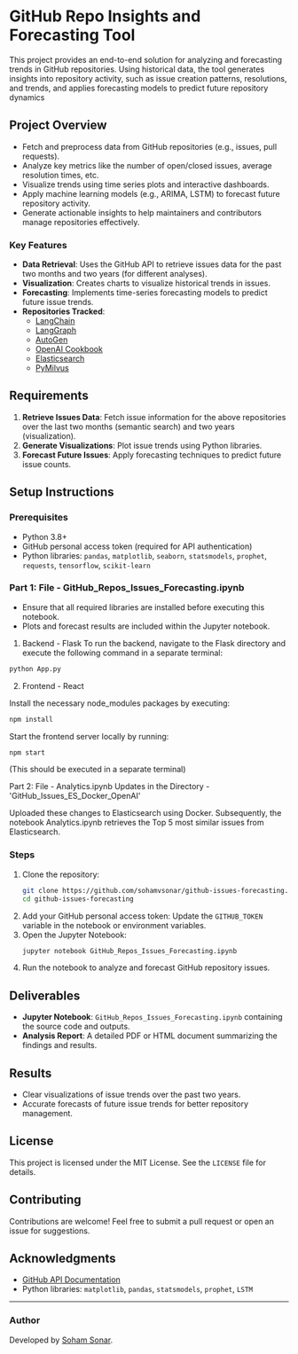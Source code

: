 # GitHub Repo Insights and Forecasting Tool

This project provides an end-to-end solution for analyzing and forecasting trends in GitHub repositories. Using historical data, the tool generates insights into repository activity, such as issue creation patterns, resolutions, and trends, and applies forecasting models to predict future repository dynamics

## Project Overview
- Fetch and preprocess data from GitHub repositories (e.g., issues, pull requests).  
- Analyze key metrics like the number of open/closed issues, average resolution times, etc.  
- Visualize trends using time series plots and interactive dashboards.  
- Apply machine learning models (e.g., ARIMA, LSTM) to forecast future repository activity.  
- Generate actionable insights to help maintainers and contributors manage repositories effectively.

### Key Features
- **Data Retrieval**: Uses the GitHub API to retrieve issues data for the past two months and two years (for different analyses).
- **Visualization**: Creates charts to visualize historical trends in issues.
- **Forecasting**: Implements time-series forecasting models to predict future issue trends.
- **Repositories Tracked**:
  - [LangChain](https://github.com/langchain-ai/langchain)
  - [LangGraph](https://github.com/langchain-ai/langgraph)
  - [AutoGen](https://github.com/microsoft/autogen)
  - [OpenAI Cookbook](https://github.com/openai/openai-cookbook)
  - [Elasticsearch](https://github.com/elastic/elasticsearch)
  - [PyMilvus](https://github.com/milvus-io/pymilvus)

## Requirements
1. **Retrieve Issues Data**: Fetch issue information for the above repositories over the last two months (semantic search) and two years (visualization).
2. **Generate Visualizations**: Plot issue trends using Python libraries.
3. **Forecast Future Issues**: Apply forecasting techniques to predict future issue counts.

## Setup Instructions

### Prerequisites
- Python 3.8+
- GitHub personal access token (required for API authentication)
- Python libraries: `pandas`, `matplotlib`, `seaborn`, `statsmodels`, `prophet`, `requests`, `tensorflow`, `scikit-learn`

### Part 1: File - GitHub_Repos_Issues_Forecasting.ipynb
- Ensure that all required libraries are installed before executing this notebook.
- Plots and forecast results are included within the Jupyter notebook.

1. Backend - Flask
To run the backend, navigate to the Flask directory and execute the following command in a separate terminal:

```bash
python App.py
```

2. Frontend - React

Install the necessary node_modules packages by executing:
```bash
npm install
```

Start the frontend server locally by running:
```bash
npm start
```
(This should be executed in a separate terminal)

Part 2: File - Analytics.ipynb
Updates in the Directory - 'GitHub_Issues_ES_Docker_OpenAI'

Uploaded these changes to Elasticsearch using Docker.
Subsequently, the notebook Analytics.ipynb retrieves the Top 5 most similar issues from Elasticsearch.

### Steps
1. Clone the repository:
   ```bash
   git clone https://github.com/sohamvsonar/github-issues-forecasting.git
   cd github-issues-forecasting
   ```
2. Add your GitHub personal access token:
   Update the `GITHUB_TOKEN` variable in the notebook or environment variables.
3. Open the Jupyter Notebook:
   ```bash
   jupyter notebook GitHub_Repos_Issues_Forecasting.ipynb
   ```
4. Run the notebook to analyze and forecast GitHub repository issues.

## Deliverables
- **Jupyter Notebook**: `GitHub_Repos_Issues_Forecasting.ipynb` containing the source code and outputs.
- **Analysis Report**: A detailed PDF or HTML document summarizing the findings and results.



## Results
- Clear visualizations of issue trends over the past two years.
- Accurate forecasts of future issue trends for better repository management.

## License
This project is licensed under the MIT License. See the `LICENSE` file for details.

## Contributing
Contributions are welcome! Feel free to submit a pull request or open an issue for suggestions.

## Acknowledgments
- [GitHub API Documentation](https://docs.github.com/en/rest)
- Python libraries: `matplotlib`, `pandas`, `statsmodels`, `prophet`, `LSTM`

---

### Author
Developed by [Soham Sonar](https://github.com/sohamvsonar).

